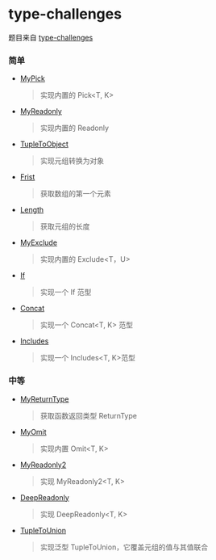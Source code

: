 # type-challenges

题目来自
[type-challenges](https://github.com/type-challenges/type-challenges/blob/master/README.zh-CN.md)

### 简单

- [MyPick](https://github.com/zhousibao/typeScript/blob/master/type-challenges/MyPick.ts)

  > 实现内置的 Pick<T, K>

- [MyReadonly](https://github.com/zhousibao/typeScript/blob/master/type-challenges/MyReadonly.ts)

  > 实现内置的 Readonly<T>

- [TupleToObject](https://github.com/zhousibao/typeScript/blob/master/type-challenges/TupleToObject.ts)

  > 实现元组转换为对象

- [Frist](https://github.com/zhousibao/typeScript/blob/master/type-challenges/First.ts)

  > 获取数组的第一个元素

- [Length](https://github.com/zhousibao/typeScript/blob/master/type-challenges/Length.ts)

  > 获取元组的长度

- [MyExclude](https://github.com/zhousibao/typeScript/blob/master/type-challenges/MyExclude.ts)

  > 实现内置的 Exclude<T，U>

- [If](https://github.com/zhousibao/typeScript/blob/master/type-challenges/If.ts)

  > 实现一个 If 范型

- [Concat](https://github.com/zhousibao/typeScript/blob/master/type-challenges/Concat.ts)

  > 实现一个 Concat<T, K> 范型

- [Includes](https://github.com/zhousibao/typeScript/blob/master/type-challenges/Includes.ts)

  > 实现一个 Includes<T, K>范型

### 中等

- [MyReturnType](https://github.com/zhousibao/typeScript/blob/master/type-challenges/MyReturnType.ts)

  > 获取函数返回类型 ReturnType<T>

- [MyOmit](https://github.com/zhousibao/typeScript/blob/master/type-challenges/MyOmit.ts)

  > 实现内置 Omit<T, K>

- [MyReadonly2](https://github.com/zhousibao/typeScript/blob/master/type-challenges/MyReadonly2.ts)

  > 实现 MyReadonly2<T, K>

- [DeepReadonly](https://github.com/zhousibao/typeScript/blob/master/type-challenges/DeepReadonly.ts)

  > 实现 DeepReadonly<T, K>

- [TupleToUnion](https://github.com/zhousibao/typeScript/blob/master/type-challenges/TupleToUnion.ts)

  > 实现泛型 TupleToUnion<T>，它覆盖元组的值与其值联合
